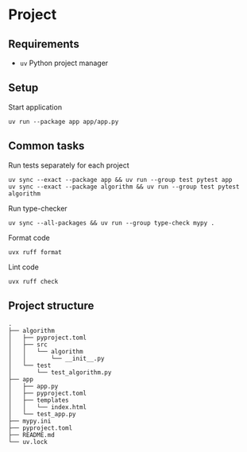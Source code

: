 # Project

## Requirements
- `uv` Python project manager

## Setup

Start application
```
uv run --package app app/app.py
```

## Common tasks

Run tests separately for each project
```
uv sync --exact --package app && uv run --group test pytest app
uv sync --exact --package algorithm && uv run --group test pytest algorithm
```

Run type-checker
```
uv sync --all-packages && uv run --group type-check mypy .
```

Format code
```
uvx ruff format
```

Lint code
```
uvx ruff check
```

## Project structure
```
.
├── algorithm
│   ├── pyproject.toml
│   ├── src
│   │   └── algorithm
│   │       └── __init__.py
│   └── test
│       └── test_algorithm.py
├── app
│   ├── app.py
│   ├── pyproject.toml
│   ├── templates
│   │   └── index.html
│   └── test_app.py
├── mypy.ini
├── pyproject.toml
├── README.md
└── uv.lock
```